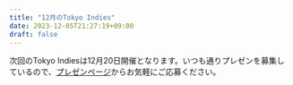 ```yaml
---
title: "12月のTokyo Indies"
date: 2023-12-05T21:27:19+09:00
draft: false
---
```


次回のTokyo Indiesは12月20日開催となります。いつも通りプレゼンを募集しているので、[プレゼンページ](/present)からお気軽にご応募ください。


